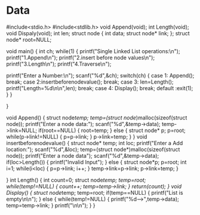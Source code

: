 # Data
#include<stdio.h>
#include<stdlib.h>
void Append(void);
int Length(void);
void Dispaly(void);
int len;
struct node
{
  int data;
  struct node* link;
};
struct node* root=NULL;

void main()
{
  int ch;
  while(1)
  {
      printf("Single Linked List operations:\n");
      printf("1.Append\n");
      printf("2.insert before node values\n");
      printf("3.Length\n");
      printf("4.Traverse\n");

  printf("Enter a Number:\n");
  scanf("%d",&ch);
  switch(ch)
  {
      case 1: Append();
              break;
      case 2:insertbeforenodevalue();
             break;
      case 3: len=Length();
              printf("Length=%d\n\n",len);
              break;
      case 4: Display();
              break;
      default :exit(1);
  }
  }

}

void Append()
{
  struct node*temp;
  temp=(struct node*)malloc(sizeof(struct node));
  printf("Enter a node data:");
  scanf("%d",&temp->data);
  temp->link=NULL;
  if(root==NULL)
  {
      root=temp;
  }
  else
  {
      struct node* p;
      p=root;
      while(p->link!=NULL)
      {
       p=p->link;
      }
      p->link=temp;
  }
}
void insertbeforenodevalue()
{
 struct node* temp;
 int loc;
 printf("Enter a Add location:");
 scanf("%d",&loc);
 temp=(struct node*)malloc(sizeof(struct node));
 printf("Enter a node data");
 scanf("%d",&temp->data);
 if(loc>Length())
 {
     printf("Invalid Input");
 }
 else
{
  struct node*p;
  p=root;
  int i=1;
  while(i<loc)
  {
      p=p->link;
      i++;
  }
  temp->link=p->link;
  p->link=temp;
}

}
int Length()
{   int count=0;
    struct node*temp;
    temp=root;
    while(temp!=NULL)
    {
     count++;
     temp=temp->link;
    }
  return(count);
}
void Display()
{
    struct node*temp;
    temp=root;
    if(temp==NULL)
    {
        printf("List is empty\n\n");
    }
    else
    {
        while(temp!=NULL)
        {
          printf("%d-->",temp->data);
          temp=temp->link;
        }
        printf("\n\n");
    }
}
